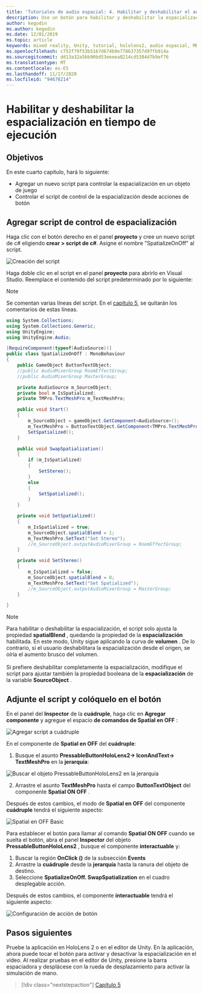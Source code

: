```yaml
---
title: 'Tutoriales de audio espacial: 4. Habilitar y deshabilitar el audio espacial en tiempo de ejecución'
description: Use un botón para habilitar y deshabilitar la espacialización del audio en tiempo de ejecución.
author: kegodin
ms.author: kegodin
ms.date: 12/01/2019
ms.topic: article
keywords: mixed reality, Unity, tutorial, hololens2, audio espacial, MRTK, kit de herramientas de realidad mixta, UWP, Windows 10, HRTF, función de transferencia relacionada con el encabezado, reverberación, Microsoft Spatializer
ms.openlocfilehash: c752f79f53b5167d674b9e778637357d97fb914a
ms.sourcegitcommit: dd13a32a5bb90bd53eeeea8214cd5384d7b9ef76
ms.translationtype: MT
ms.contentlocale: es-ES
ms.lasthandoff: 11/17/2020
ms.locfileid: "94678214"
---
```

# <a name="enabling-and-disabling-spatialization-at-run-time"></a>Habilitar y deshabilitar la espacialización en tiempo de ejecución

## <a name="objectives"></a>Objetivos
En este cuarto capítulo, hará lo siguiente:
* Agregar un nuevo script para controlar la espacialización en un objeto de juego
* Controlar el script de control de la espacialización desde acciones de botón

## <a name="add-spatialization-control-script"></a>Agregar script de control de espacialización
Haga clic con el botón derecho en el panel **proyecto** y cree un nuevo script de c# eligiendo **crear > script de c#**. Asigne el nombre "SpatializeOnOff" al script.

![Creación del script](images/spatial-audio/create-script.png)

Haga doble clic en el script en el panel **proyecto** para abrirlo en Visual Studio. Reemplace el contenido del script predeterminado por lo siguiente:

> [!NOTE]
> Se comentan varias líneas del script. En el [capítulo 5](unity-spatial-audio-ch5.md), se quitarán los comentarios de estas líneas.

```c#
using System.Collections;
using System.Collections.Generic;
using UnityEngine;
using UnityEngine.Audio;

[RequireComponent(typeof(AudioSource))]
public class SpatializeOnOff : MonoBehaviour
{
    public GameObject ButtonTextObject;
    //public AudioMixerGroup RoomEffectGroup;
    //public AudioMixerGroup MasterGroup;

    private AudioSource m_SourceObject;
    private bool m_IsSpatialized;
    private TMPro.TextMeshPro m_TextMeshPro;

    public void Start()
    {
        m_SourceObject = gameObject.GetComponent<AudioSource>();
        m_TextMeshPro = ButtonTextObject.GetComponent<TMPro.TextMeshPro>();
        SetSpatialized();
    }

    public void SwapSpatialization()
    {
        if (m_IsSpatialized)
        {
            SetStereo();
        }
        else
        {
            SetSpatialized();
        }
    }

    private void SetSpatialized()
    {
        m_IsSpatialized = true;
        m_SourceObject.spatialBlend = 1;
        m_TextMeshPro.SetText("Set Stereo");
        //m_SourceObject.outputAudioMixerGroup = RoomEffectGroup;
    }

    private void SetStereo()
    {
        m_IsSpatialized = false;
        m_SourceObject.spatialBlend = 0;
        m_TextMeshPro.SetText("Set Spatialized");
        //m_SourceObject.outputAudioMixerGroup = MasterGroup;
    }

}
```

> [!NOTE]
> Para habilitar o deshabilitar la espacialización, el script solo ajusta la propiedad **spatialBlend** , quedando la propiedad de la **espacialización** habilitada. En este modo, Unity sigue aplicando la curva de **volumen** . De lo contrario, si el usuario deshabilitara la espacialización desde el origen, se oíría el aumento brusco del volumen. <br> <br>
> Si prefiere deshabilitar completamente la espacialización, modifique el script para ajustar también la propiedad booleana de la **espacialización** de la variable **SourceObject** .

## <a name="attach-your-script-and-drive-it-from-the-button"></a>Adjunte el script y colóquelo en el botón
En el panel del **Inspector** de la **cuádruple**, haga clic en **Agregar componente** y agregue el espacio **de comandos de Spatial en OFF** :

![Agregar script a cuádruple](images/spatial-audio/add-script-to-quad.png)

En el componente de **Spatial en OFF** del **cuádruple**:
1. Busque el asunto **PressableButtonHoloLens2-> IconAndText-> TextMeshPro** en la **jerarquía**:

![Buscar el objeto PressableButtonHoloLens2 en la jerarquía](images/spatial-audio/pressable-button-object.png)

2. Arrastre el asunto **TextMeshPro** hasta el campo **ButtonTextObject** del componente **Spatial ON OFF** .

Después de estos cambios, el modo de **Spatial en OFF** del componente **cuádruple** tendrá el siguiente aspecto:

![Spatial en OFF Basic](images/spatial-audio/spatialize-on-off-basic.png)

Para establecer el botón para llamar al comando **Spatial ON OFF** cuando se suelta el botón, abra el panel **Inspector** del objeto **PressableButtonHoloLens2** , busque el componente **interactuable** y:
1. Buscar la región **OnClick ()** de la subsección **Events**
2. Arrastre la **cuádruple** desde la **jerarquía** hasta la ranura del objeto de destino.
3. Seleccione **SpatializeOnOff. SwapSpatialization** en el cuadro desplegable acción.

Después de estos cambios, el componente **interactuable** tendrá el siguiente aspecto:

![Configuración de acción de botón](images/spatial-audio/button-action-settings.png)

## <a name="next-steps"></a>Pasos siguientes
Pruebe la aplicación en HoloLens 2 o en el editor de Unity. En la aplicación, ahora puede tocar el botón para activar y desactivar la espacialización en el vídeo. Al realizar pruebas en el editor de Unity, presione la barra espaciadora y desplácese con la rueda de desplazamiento para activar la simulación de mano. 

> [!div class="nextstepaction"]
> [Capítulo 5](unity-spatial-audio-ch5.md) 

